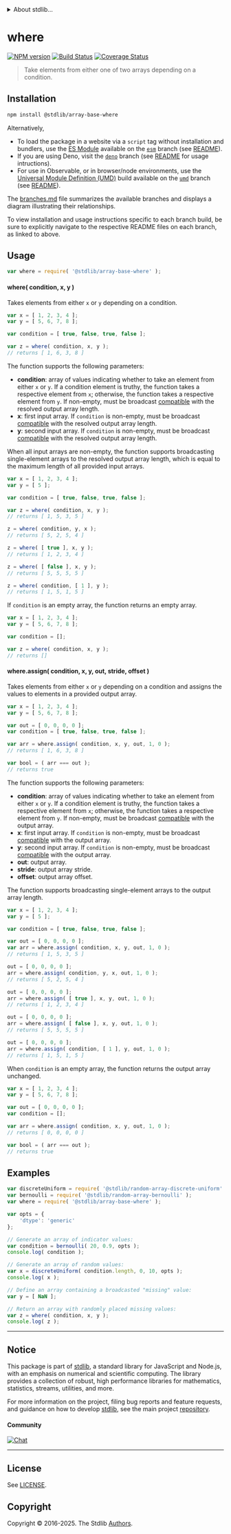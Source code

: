 <!--

@license Apache-2.0

Copyright (c) 2024 The Stdlib Authors.

Licensed under the Apache License, Version 2.0 (the "License");
you may not use this file except in compliance with the License.
You may obtain a copy of the License at

   http://www.apache.org/licenses/LICENSE-2.0

Unless required by applicable law or agreed to in writing, software
distributed under the License is distributed on an "AS IS" BASIS,
WITHOUT WARRANTIES OR CONDITIONS OF ANY KIND, either express or implied.
See the License for the specific language governing permissions and
limitations under the License.

-->


<details>
  <summary>
    About stdlib...
  </summary>
  <p>We believe in a future in which the web is a preferred environment for numerical computation. To help realize this future, we've built stdlib. stdlib is a standard library, with an emphasis on numerical and scientific computation, written in JavaScript (and C) for execution in browsers and in Node.js.</p>
  <p>The library is fully decomposable, being architected in such a way that you can swap out and mix and match APIs and functionality to cater to your exact preferences and use cases.</p>
  <p>When you use stdlib, you can be absolutely certain that you are using the most thorough, rigorous, well-written, studied, documented, tested, measured, and high-quality code out there.</p>
  <p>To join us in bringing numerical computing to the web, get started by checking us out on <a href="https://github.com/stdlib-js/stdlib">GitHub</a>, and please consider <a href="https://opencollective.com/stdlib">financially supporting stdlib</a>. We greatly appreciate your continued support!</p>
</details>

# where

[![NPM version][npm-image]][npm-url] [![Build Status][test-image]][test-url] [![Coverage Status][coverage-image]][coverage-url] <!-- [![dependencies][dependencies-image]][dependencies-url] -->

> Take elements from either one of two arrays depending on a condition.

<section class="installation">

## Installation

```bash
npm install @stdlib/array-base-where
```

Alternatively,

-   To load the package in a website via a `script` tag without installation and bundlers, use the [ES Module][es-module] available on the [`esm`][esm-url] branch (see [README][esm-readme]).
-   If you are using Deno, visit the [`deno`][deno-url] branch (see [README][deno-readme] for usage intructions).
-   For use in Observable, or in browser/node environments, use the [Universal Module Definition (UMD)][umd] build available on the [`umd`][umd-url] branch (see [README][umd-readme]).

The [branches.md][branches-url] file summarizes the available branches and displays a diagram illustrating their relationships.

To view installation and usage instructions specific to each branch build, be sure to explicitly navigate to the respective README files on each branch, as linked to above.

</section>

<section class="usage">

## Usage

```javascript
var where = require( '@stdlib/array-base-where' );
```

#### where( condition, x, y )

Takes elements from either `x` or `y` depending on a condition.

```javascript
var x = [ 1, 2, 3, 4 ];
var y = [ 5, 6, 7, 8 ];

var condition = [ true, false, true, false ];

var z = where( condition, x, y );
// returns [ 1, 6, 3, 8 ]
```

The function supports the following parameters:

-   **condition**: array of values indicating whether to take an element from either `x` or `y`. If a condition element is truthy, the function takes a respective element from `x`; otherwise, the function takes a respective element from `y`. If non-empty, must be broadcast [compatible][@stdlib/ndarray/base/broadcast-shapes] with the resolved output array length.
-   **x**: first input array. If `condition` is non-empty, must be broadcast [compatible][@stdlib/ndarray/base/broadcast-shapes] with the resolved output array length.
-   **y**: second input array. If `condition` is non-empty, must be broadcast [compatible][@stdlib/ndarray/base/broadcast-shapes] with the resolved output array length.

When all input arrays are non-empty, the function supports broadcasting single-element arrays to the resolved output array length, which is equal to the maximum length of all provided input arrays.

```javascript
var x = [ 1, 2, 3, 4 ];
var y = [ 5 ];

var condition = [ true, false, true, false ];

var z = where( condition, x, y );
// returns [ 1, 5, 3, 5 ]

z = where( condition, y, x );
// returns [ 5, 2, 5, 4 ]

z = where( [ true ], x, y );
// returns [ 1, 2, 3, 4 ]

z = where( [ false ], x, y );
// returns [ 5, 5, 5, 5 ]

z = where( condition, [ 1 ], y );
// returns [ 1, 5, 1, 5 ]
```

If `condition` is an empty array, the function returns an empty array.

```javascript
var x = [ 1, 2, 3, 4 ];
var y = [ 5, 6, 7, 8 ];

var condition = [];

var z = where( condition, x, y );
// returns []
```

#### where.assign( condition, x, y, out, stride, offset )

Takes elements from either `x` or `y` depending on a condition and assigns the values to elements in a provided output array.

```javascript
var x = [ 1, 2, 3, 4 ];
var y = [ 5, 6, 7, 8 ];

var out = [ 0, 0, 0, 0 ];
var condition = [ true, false, true, false ];

var arr = where.assign( condition, x, y, out, 1, 0 );
// returns [ 1, 6, 3, 8 ]

var bool = ( arr === out );
// returns true
```

The function supports the following parameters:

-   **condition**: array of values indicating whether to take an element from either `x` or `y`. If a condition element is truthy, the function takes a respective element from `x`; otherwise, the function takes a respective element from `y`. If non-empty, must be broadcast [compatible][@stdlib/ndarray/base/broadcast-shapes] with the output array.
-   **x**: first input array. If `condition` is non-empty, must be broadcast [compatible][@stdlib/ndarray/base/broadcast-shapes] with the output array.
-   **y**: second input array. If `condition` is non-empty, must be broadcast [compatible][@stdlib/ndarray/base/broadcast-shapes] with the output array.
-   **out**: output array.
-   **stride**: output array stride.
-   **offset**: output array offset.

The function supports broadcasting single-element arrays to the output array length.

```javascript
var x = [ 1, 2, 3, 4 ];
var y = [ 5 ];

var condition = [ true, false, true, false ];

var out = [ 0, 0, 0, 0 ];
var arr = where.assign( condition, x, y, out, 1, 0 );
// returns [ 1, 5, 3, 5 ]

out = [ 0, 0, 0, 0 ];
arr = where.assign( condition, y, x, out, 1, 0 );
// returns [ 5, 2, 5, 4 ]

out = [ 0, 0, 0, 0 ];
arr = where.assign( [ true ], x, y, out, 1, 0 );
// returns [ 1, 2, 3, 4 ]

out = [ 0, 0, 0, 0 ];
arr = where.assign( [ false ], x, y, out, 1, 0 );
// returns [ 5, 5, 5, 5 ]

out = [ 0, 0, 0, 0 ];
arr = where.assign( condition, [ 1 ], y, out, 1, 0 );
// returns [ 1, 5, 1, 5 ]
```

When `condition` is an empty array, the function returns the output array unchanged.

```javascript
var x = [ 1, 2, 3, 4 ];
var y = [ 5, 6, 7, 8 ];

var out = [ 0, 0, 0, 0 ];
var condition = [];

var arr = where.assign( condition, x, y, out, 1, 0 );
// returns [ 0, 0, 0, 0 ]

var bool = ( arr === out );
// returns true
```

</section>

<!-- /.usage -->

<section class="notes">

</section>

<!-- /.notes -->

<section class="examples">

## Examples

<!-- eslint no-undef: "error" -->

```javascript
var discreteUniform = require( '@stdlib/random-array-discrete-uniform' );
var bernoulli = require( '@stdlib/random-array-bernoulli' );
var where = require( '@stdlib/array-base-where' );

var opts = {
    'dtype': 'generic'
};

// Generate an array of indicator values:
var condition = bernoulli( 20, 0.9, opts );
console.log( condition );

// Generate an array of random values:
var x = discreteUniform( condition.length, 0, 10, opts );
console.log( x );

// Define an array containing a broadcasted "missing" value:
var y = [ NaN ];

// Return an array with randomly placed missing values:
var z = where( condition, x, y );
console.log( z );
```

</section>

<!-- /.examples -->

<!-- Section for related `stdlib` packages. Do not manually edit this section, as it is automatically populated. -->

<section class="related">

</section>

<!-- /.related -->

<!-- Section for all links. Make sure to keep an empty line after the `section` element and another before the `/section` close. -->


<section class="main-repo" >

* * *

## Notice

This package is part of [stdlib][stdlib], a standard library for JavaScript and Node.js, with an emphasis on numerical and scientific computing. The library provides a collection of robust, high performance libraries for mathematics, statistics, streams, utilities, and more.

For more information on the project, filing bug reports and feature requests, and guidance on how to develop [stdlib][stdlib], see the main project [repository][stdlib].

#### Community

[![Chat][chat-image]][chat-url]

---

## License

See [LICENSE][stdlib-license].


## Copyright

Copyright &copy; 2016-2025. The Stdlib [Authors][stdlib-authors].

</section>

<!-- /.stdlib -->

<!-- Section for all links. Make sure to keep an empty line after the `section` element and another before the `/section` close. -->

<section class="links">

[npm-image]: http://img.shields.io/npm/v/@stdlib/array-base-where.svg
[npm-url]: https://npmjs.org/package/@stdlib/array-base-where

[test-image]: https://github.com/stdlib-js/array-base-where/actions/workflows/test.yml/badge.svg?branch=main
[test-url]: https://github.com/stdlib-js/array-base-where/actions/workflows/test.yml?query=branch:main

[coverage-image]: https://img.shields.io/codecov/c/github/stdlib-js/array-base-where/main.svg
[coverage-url]: https://codecov.io/github/stdlib-js/array-base-where?branch=main

<!--

[dependencies-image]: https://img.shields.io/david/stdlib-js/array-base-where.svg
[dependencies-url]: https://david-dm.org/stdlib-js/array-base-where/main

-->

[chat-image]: https://img.shields.io/gitter/room/stdlib-js/stdlib.svg
[chat-url]: https://app.gitter.im/#/room/#stdlib-js_stdlib:gitter.im

[stdlib]: https://github.com/stdlib-js/stdlib

[stdlib-authors]: https://github.com/stdlib-js/stdlib/graphs/contributors

[umd]: https://github.com/umdjs/umd
[es-module]: https://developer.mozilla.org/en-US/docs/Web/JavaScript/Guide/Modules

[deno-url]: https://github.com/stdlib-js/array-base-where/tree/deno
[deno-readme]: https://github.com/stdlib-js/array-base-where/blob/deno/README.md
[umd-url]: https://github.com/stdlib-js/array-base-where/tree/umd
[umd-readme]: https://github.com/stdlib-js/array-base-where/blob/umd/README.md
[esm-url]: https://github.com/stdlib-js/array-base-where/tree/esm
[esm-readme]: https://github.com/stdlib-js/array-base-where/blob/esm/README.md
[branches-url]: https://github.com/stdlib-js/array-base-where/blob/main/branches.md

[stdlib-license]: https://raw.githubusercontent.com/stdlib-js/array-base-where/main/LICENSE

[@stdlib/ndarray/base/broadcast-shapes]: https://github.com/stdlib-js/ndarray-base-broadcast-shapes

</section>

<!-- /.links -->
